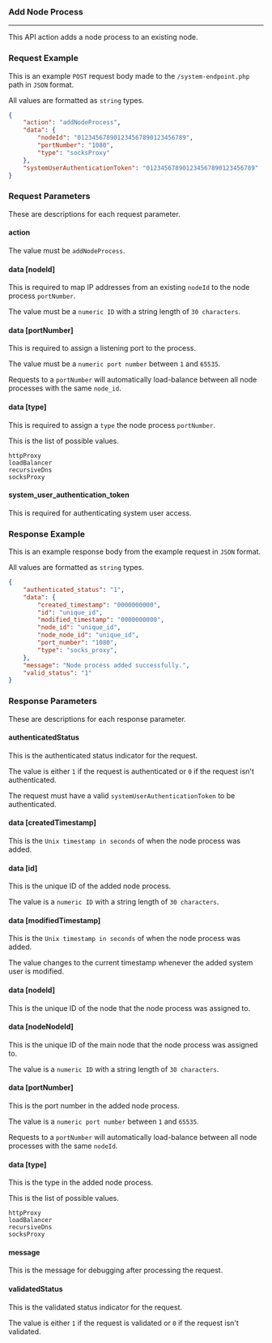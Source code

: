 <br>

### Add Node Process
---

This API action adds a node process to an existing node.

### Request Example

This is an example `POST` request body made to the `/system-endpoint.php` path in `JSON` format.

All values are formatted as `string` types.

```json
{
    "action": "addNodeProcess",
    "data": {
        "nodeId": "012345678901234567890123456789",
        "portNumber": "1080",
        "type": "socksProxy"
    },
    "systemUserAuthenticationToken": "012345678901234567890123456789"
}
```

### Request Parameters

These are descriptions for each request parameter.

#### action

The value must be `addNodeProcess`.

#### data [nodeId]

This is required to map IP addresses from an existing `nodeId` to the node process `portNumber`.

The value must be a `numeric ID` with a string length of `30 characters`.

#### data [portNumber]

This is required to assign a listening port to the process.

The value must be a `numeric port number` between `1` and `65535`.

Requests to a `portNumber` will automatically load-balance between all node processes with the same `node_id`.

#### data [type]

This is required to assign a `type` the node process `portNumber`.

This is the list of possible values.

``` console
httpProxy
loadBalancer
recursiveDns
socksProxy
```

#### system_user_authentication_token

This is required for authenticating system user access.

### Response Example

This is an example response body from the example request in `JSON` format.

All values are formatted as `string` types.

```json
{
    "authenticated_status": "1",
    "data": {
        "created_timestamp": "0000000000",
        "id": "unique_id",
        "modified_timestamp": "0000000000",
        "node_id": "unique_id",
        "node_node_id": "unique_id",
        "port_number": "1080",
        "type": "socks_proxy",
    },
    "message": "Node process added successfully.",
    "valid_status": "1"
}
```

### Response Parameters

These are descriptions for each response parameter.

#### authenticatedStatus

This is the authenticated status indicator for the request.

The value is either `1` if the request is authenticated or `0` if the request isn't authenticated.

The request must have a valid `systemUserAuthenticationToken` to be authenticated.

#### data [createdTimestamp]

This is the `Unix timestamp in seconds` of when the node process was added.

#### data [id]

This is the unique ID of the added node process.

The value is a `numeric ID` with a string length of `30 characters`.

#### data [modifiedTimestamp]

This is the `Unix timestamp in seconds` of when the node process was added.

The value changes to the current timestamp whenever the added system user is modified.

#### data [nodeId]

This is the unique ID of the node that the node process was assigned to.

#### data [nodeNodeId]

This is the unique ID of the main node that the node process was assigned to.

The value is a `numeric ID` with a string length of `30 characters`.

#### data [portNumber]

This is the port number in the added node process.

The value is a `numeric port number` between `1` and `65535`.

Requests to a `portNumber` will automatically load-balance between all node processes with the same `nodeId`.

#### data [type]

This is the type in the added node process.

This is the list of possible values.

``` console
httpProxy
loadBalancer
recursiveDns
socksProxy
```

#### message

This is the message for debugging after processing the request.

#### validatedStatus

This is the validated status indicator for the request.

The value is either `1` if the request is validated or `0` if the request isn't validated.
